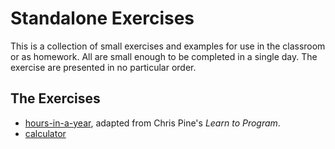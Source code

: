 # Standalone Exercises
This is a collection of small exercises and examples for use in the classroom or as homework. All are small enough to be completed in a single day. The exercise are presented in no particular order.

## The Exercises
  - [hours-in-a-year](hours-in-a-year.md), adapted from Chris Pine's _Learn to Program_.
  - [calculator](calculator.md)
